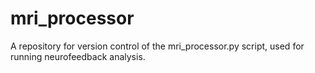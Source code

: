 # mri_processor
A repository for version control of the mri_processor.py script, used for running neurofeedback analysis.
